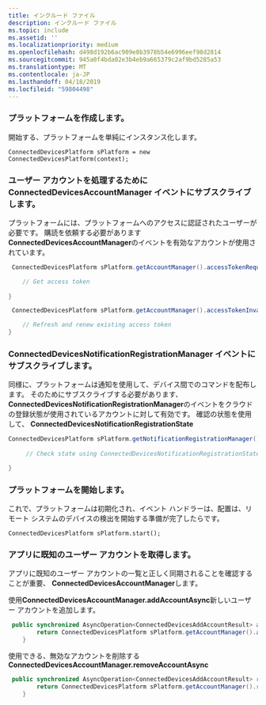```yaml
---
title: インクルード ファイル
description: インクルード ファイル
ms.topic: include
ms.assetid: ''
ms.localizationpriority: medium
ms.openlocfilehash: d498d192b6ac909e8b3978b54e6996eef98d2814
ms.sourcegitcommit: 945a0f4bda02e3b4eb9a665379c2af9bd5285a53
ms.translationtype: MT
ms.contentlocale: ja-JP
ms.lasthandoff: 04/18/2019
ms.locfileid: "59804498"
---
```

### <a name="create-the-platform"></a>プラットフォームを作成します。


開始する、プラットフォームを単純にインスタンス化します。

`ConnectedDevicesPlatform sPlatform = new ConnectedDevicesPlatform(context);`

### <a name="subscribe-to-connecteddevicesaccountmanager-events-to-handle-the-user-account"></a>ユーザー アカウントを処理するために ConnectedDevicesAccountManager イベントにサブスクライブします。 

プラットフォームには、プラットフォームへのアクセスに認証されたユーザーが必要です。  購読を依頼する必要があります**ConnectedDevicesAccountManager**のイベントを有効なアカウントが使用されています。 

```Java
 ConnectedDevicesPlatform sPlatform.getAccountManager().accessTokenRequested().subscribe((accountManager, args) -> {

    // Get access token
                 
}
```

```Java
 ConnectedDevicesPlatform sPlatform.getAccountManager().accessTokenInvalidated().subscribe((accountManager, args) -> {

    // Refresh and renew existing access token
}
```


### <a name="subscribe-to-connecteddevicesnotificationregistrationmanager-events"></a>ConnectedDevicesNotificationRegistrationManager イベントにサブスクライブします。

同様に、プラットフォームは通知を使用して、デバイス間でのコマンドを配布します。  そのためにサブスクライブする必要があります、 **ConnectedDevicesNotificationRegistrationManager**のイベントをクラウドの登録状態が使用されているアカウントに対して有効です。  確認の状態を使用して、 **ConnectedDevicesNotificationRegistrationState**

```Java
ConnectedDevicesPlatform sPlatform.getNotificationRegistrationManager().notificationRegistrationStateChanged().subscribe((notificationRegistrationManager, args) -> {
    
     // Check state using ConnectedDevicesNotificationRegistrationState enum

}
```
### <a name="start-the-platform"></a>プラットフォームを開始します。
これで、プラットフォームは初期化され、イベント ハンドラーは、配置は、リモート システムのデバイスの検出を開始する準備が完了したらです。  

`ConnectedDevicesPlatform sPlatform.start();`

### <a name="retrieve-user-accounts-known-to-the-app"></a>アプリに既知のユーザー アカウントを取得します。

アプリに既知のユーザー アカウントの一覧と正しく同期されることを確認することが重要、 **ConnectedDevicesAccountManager**します。

使用**ConnectedDevicesAccountManager.addAccountAsync**新しいユーザー アカウントを追加します。

```Java
 public synchronized AsyncOperation<ConnectedDevicesAddAccountResult> addAccountToAccountManagerAsync(ConnectedDevicesAccount account) {
        return ConnectedDevicesPlatform sPlatform.getAccountManager().addAccountAsync(account);
    }
```

使用できる、無効なアカウントを削除する**ConnectedDevicesAccountManager.removeAccountAsync**

```Java
 public synchronized AsyncOperation<ConnectedDevicesAddAccountResult> removeAccountToAccountManagerAsync(ConnectedDevicesAccount account) {
        return ConnectedDevicesPlatform sPlatform.getAccountManager().removeAccountAsync(account);
    }
```